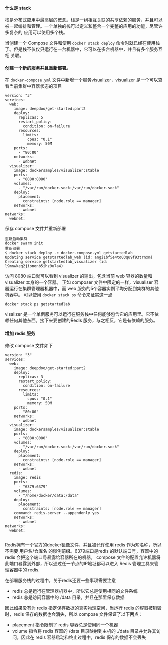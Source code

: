 #### 什么是 stack

栈是分布式应用中最高层的概念。栈是一组相互关联的共享依赖的服务，并且可以被一起编排和管理。一个单独的栈可以定义和整合一个完整的应用的功能，尽管许多复杂的
应用可以使用多个栈。

当创建一个 Compose 文件和使用 `docker stack deploy` 命令时就已经在使用栈了。但是栈不仅仅只运行在一台机器中，它可以在多台机器中，并且有多个服务互相
关联。

#### 创建一个新的服务并且重新部署。

在 `docker-compose.yml` 文件中新增一个服务visualizer，visualizer 是一个可以查看当前集群中容器状态的项目

```SHEll
version: "3"
services:
  web:
    image: deepdoo/get-started:part2
    deploy:
      replicas: 5
      restart_policy:
        condition: on-failure
      resources:
        limits:
          cpus: "0.1"
          memory: 50M
    ports:
      - "80:80"
    networks:
      - webnet
  visualizer:
    image: dockersamples/visualizer:stable
    ports:
      - "8080:8080"
    volumes:
      - "/var/run/docker.sock:/var/run/docker.sock"
    deploy:
      placement:
        constraints: [node.role == manager]
    networks:
      - webnet
networks:
  webnet:
```

保存 compose 文件并重新部署

```SHELL
重新启动集群
docker swarm init 
重新部署
$ docker stack deploy -c docker-compose.yml getstartedlab
Updating service getstartedlab_web (id: angi1bf5e4to03qu9f93trnxm)
Creating service getstartedlab_visualizer (id: l9mnwkeq2jiononb5ihz9u7a4)
```

访问 8080 端口就可以看到 visualizer 的输出，包含当前 web 容器的数量和 visualizer 本身的一个容器。
正如 composer 文件中限定的一样，visualiser 容器运行在集群管理器机器中，而 web 服务的5个容器实例平均分配到集群的其他机器中。
可以使用 `docker stack ps` 命令来证实这一点

```SHELL
docker stack ps getstartedlab
```

visalizer 是一个单例服务可以运行在服务栈中任何能够包含它的应用里。它不依赖任何其他东西。接下来要创建的Redis 服务，与之相反，它是有依赖的服务。

#### 增加 redis 服务

修改 compose 文件如下

```SHELL
version: "3"
services:
  web:
    image: deepdoo/get-started:part2
    deploy:
      replicas: 3
      restart_policy:
        condition: on-failure
      resources:
        limits:
          cpus: "0.1"
          memory: 50M
    ports:
      - "80:80"
    networks:
      - webnet
  visualizer:
    image: dockersamples/visualizer:stable
    ports:
      - "8080:8080"
    volumes:
      - "/var/run/docker.sock:/var/run/docker.sock"
    deploy:
      placement:
        constraints: [node.role == manager]
    networks:
      - webnet
  redis:
    image: redis
    ports:
      - "6379:6379"
    volumes:
      - "/home/docker/data:/data"
    deploy:
      placement:
        constraints: [node.role == manager]
    command: redis-server --appendonly yes
    networks:
      - webnet
networks:
  webnet:
  
```

Redis拥有一个官方的docker镜像文件，并且被允许使用 redis 作为短名称，所以不需要 用户名/仓库名 的惯例前缀。6379端口是redis 的默认端口号，容器中的redis
会把这个端口号暴露给容器所在的机器， compose 文件的配置允许机器将此端口暴露到外部，所以通过任一节点的IP地址都可以进入 Redis 管理工具来管理容器中的
redis.

在部署服务栈的过程中，关于redis还要一些事项需要注意

* redis 总是运行在管理器机器中，所以它总是使用相同的文件系统
* redis 总是访问容器中的 /data 目录，并且在那里保存数据

因此如果没有为 redis 指定保存数据的真实物理空间，当运行 redis 的容器被销毁时，redis 保存的数据也会消失，所以 compose 文件保证了以下两点：


* placement 指令限制了 redis 容器总是使用同一个机器
* volume 指令将 redis 容器的 /data 目录映射到主机的 ./data 目录并允许其访问，因此在 redis 容器启动和终止过程中，redis 保存的数据不会丢失
